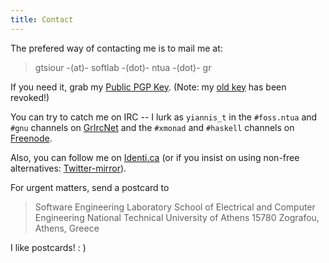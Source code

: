 ```yaml
---
title: Contact
---
```


The prefered way of contacting me is to mail me at:

   > gtsiour -(at)- softlab -(dot)- ntua -(dot)- gr

If you need it, grab my [Public PGP Key](files/yiannis_t.asc). (Note: my [old
key](files/old.asc) has been revoked!)

You can try to catch me on IRC -- I lurk as `yiannis_t` in the `#foss.ntua`
and `#gnu` channels on [GrIrcNet](http://www.irc.gr/) and the `#xmonad` and
`#haskell` channels on [Freenode](http://freenode.net/).

Also, you can follow me on [Identi.ca](http://identi.ca/yiannist) (or if you
insist on using non-free alternatives:
[Twitter-mirror](http://twitter.com/#!/tsi0u_)).

For urgent matters, send a postcard to

   > Software Engineering Laboratory
   > School of Electrical and Computer Engineering
   > National Technical University of Athens
   > 15780 Zografou, Athens, Greece

I like postcards! : )
